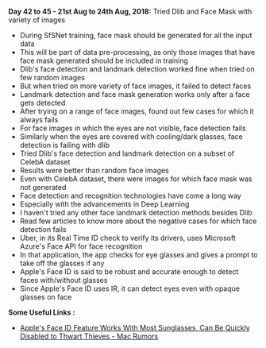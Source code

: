 **Day 42 to 45 - 21st Aug to 24th Aug, 2018:** Tried Dlib and Face Mask with variety of images

* During SfSNet training, face mask should be generated for all the input data  
* This will be part of data pre-processing, as only those images that have face mask generated should be included in training  
* Dlib's face detection and landmark detection worked fine when tried on few random images  
* But when tried on more variety of face images, it failed to detect faces  
* Landmark detection and face mask generation works only after a face gets detected  
* After trying on a range of face images, found out few cases for which it always fails  
* For face images in which the eyes are not visible, face detection fails  
* Similarly when the eyes are covered with cooling/dark glasses, face detection is failing with dlib   
* Tried Dlib's face detection and landmark detection on a subset of CelebA dataset  
* Results were better than random face images  
* Even with CelebA dataset, there were images for which face mask was not generated  
* Face detection and recognition technologies have come a long way  
* Especially with the advancements in Deep Learning  
* I haven't tried any other face landmark detection methods besides Dlib  
* Read few articles to know more about the negative cases for which face detection fails  
* Uber, in its Real Time ID check to verify its drivers, uses Microsoft Azure's Face API for face recognition  
* In that application, the app checks for eye glasses and gives a prompt to take off the glasses if any  
* Apple's Face ID is said to be robust and accurate enough to detect faces with/without glasses  
* Since Apple's Face ID uses IR, it can detect eyes even with opaque glasses on face  


**Some Useful Links :** 
 
* [Apple's Face ID Feature Works With Most Sunglasses, Can Be Quickly Disabled to Thwart Thieves - Mac Rumors](https://www.macrumors.com/2017/09/14/face-id-works-with-sunglasses-thwarts-thieves/)
